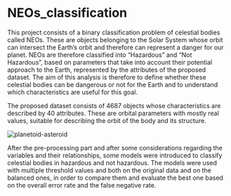 # NEOs_classification

This project consists of a binary classification problem of celestial bodies called NEOs. These are objects belonging to the Solar System whose orbit can intersect the Earth’s orbit and therefore can represent a danger for our planet. NEOs are therefore classified into “Hazardous” and “Not Hazardous”, based on parameters that take into account their potential approach to the Earth, represented by the attributes of the proposed dataset. The aim of this analysis is therefore to define whether these celestial bodies can be dangerous or not for the Earth and to understand which characteristics are useful for this goal.

The proposed dataset consists of 4687 objects whose characteristics are described by 40 attributes. 
These are orbital parameters with mostly real values, suitable for describing the orbit of the body and its structure.

![planetoid-asteroid](https://user-images.githubusercontent.com/81876723/185800413-76597166-4dd7-43fd-a48c-eb468af05e53.jpg)

After the pre-processing part and after some considerations regarding the variables and their relationships, some models were introduced to classify celestial bodies in hazardous and not hazardous.
The models were used with multiple threshold values and both on the original data and on the balanced ones, in order to compare them and evaluate the best one based on the overall error rate and the false negative rate.
